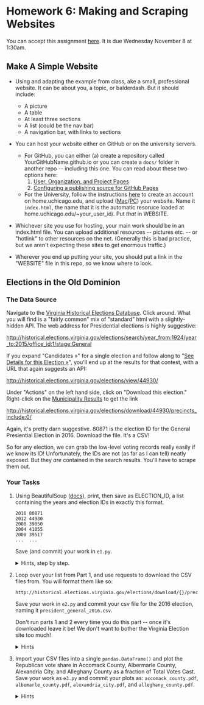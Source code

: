 # Homework 6: Making and Scraping Websites

You can accept this assignment [here](https://classroom.github.com/assignment-invitations/66526f93dac8e6a95ed82fff64faad2b).  It is due Wednesday November 8 at 1:30am.

## Make A Simple Website

* Using and adapting the example from class, ake a small, professional website.  It can be about you, a topic, or balderdash.  But it should include:
  * A picture
  * A table
  * At least three sections
  * A list (could be the nav bar)
  * A navigation bar, with links to sections
* You can host your website either on GitHub or on the university servers.
  * For GitHub, you can either (a) create a repository called YourGitHubName.github.io or you can create a `docs/` folder in another repo -- including this one.  You can read about these two options here:
     1. [User, Organization, and Project Pages](https://help.github.com/articles/user-organization-and-project-pages/)
     2. [Configuring a publishing source for GitHub Pages](https://help.github.com/articles/configuring-a-publishing-source-for-github-pages/) 
  * For the University, follow the instructions [here](https://answers.uchicago.edu/page.php?id=15886) to create an account on home.uchicago.edu, and upload ([Mac](https://answers.uchicago.edu/page.php?id=15895)/[PC](https://answers.uchicago.edu/page.php?id=15893)) your website.  Name it `index.html`, the name that it is the automatic resoruce loaded at home.uchicago.edu/~your_user_id/.  Put _that_ in WEBSITE.
  
* Whichever site you use for hosting, your main work should be in an index.html file.  You can upload additional resources -- pictures etc.  -- or "hotlink" to other resources on the net.  (Generally this is bad practice, but we aren't expecting these sites to get enormous traffic.)
* Wherever you end up putting your site, you should put a link in the "WEBSITE" file in this repo, so we know where to look.

## Elections in the Old Dominion

### The Data Source

Navigate to the [Virginia Historical Elections Database](http://historical.elections.virginia.gov/).  Click around.  What you will find is a "fairly common" mix of "standard" html with a slightly-hidden API.  The web address for Presidential elections is highly suggestive:

http://historical.elections.virginia.gov/elections/search/year_from:1924/year_to:2015/office_id:1/stage:General

If you expand "Candidates »" for a single election and follow along to "[See Details for this Election »](http://historical.elections.virginia.gov/elections/view/44930/)", you'll end up at the results for that contest, with a URL that again suggests an API:

http://historical.elections.virginia.gov/elections/view/44930/

Under "Actions" on the left hand side, click on "Download this election."  Right-click on the [Municipality Results](http://historical.elections.virginia.gov/elections/download/44930/precincts_include:0/) to get the link

http://historical.elections.virginia.gov/elections/download/44930/precincts_include:0/

Again, it's pretty darn suggestive.  80871 is the election ID for the General Presiential Election in 2016.  Download the file.  It's a CSV!  

So for any election, we can grab the low-level voting records really easily if we know its ID!  Unfortunately, the IDs are not (as far as I can tell) neatly exposed.  But they _are_ contained in the search results.  You'll have to scrape them out.

### Your Tasks

1. Using BeautifulSoup ([docs](https://www.crummy.com/software/BeautifulSoup/bs4/doc/)), print, then save as ELECTION_ID, a list containing the years and election IDs in exactly this format.  
   ```
   2016 80871
   2012 44930
   2008 39050
   2004 41055
   2000 39517
   ...  ...
   ```
   Save (and commit) your work in `e1.py`. &nbsp;<details><summary>Hints, step by step.</summary>
   If you are reading this, make sure you understand the big picture, before you try to implement the steps.
   Otherwise the steps will be meaningless and confusing.
     * Search within the the source for the first election id, 80871.  It appears twice, once in a row ID and once in a link.  I think the row will be easier to use.
     * Set up your `soup` as we did in class: make the `requests.get()`, save it, and parse it.
     * Grab all of the instances where the class is `election_item`, like `soup.find_all(tag_type, class_name)`, i.e., `soup.find_all("tr", "election_item")`.
     * Extract the IDs; split them on dashes to extract the numbers.
     * Now, _within that same row_ `row.find()` the cell containing the year, using the same syntax as above.  Recall that `find()` yields the first instance, instead of the list.  What are the tag and the class, now?  
     * Grab the year using `.string` (or `.contents[0]`).
   </details>
2. Loop over your list from Part 1, and use requests to download the CSV files from.
   You will format them like so:
   ```
   http://historical.elections.virginia.gov/elections/download/{}/precincts_include:0/
   ```

   Save your work in `e2.py` and commit your csv file for the 2016 election, naming it `president_general_2016.csv`.

   Don't run parts 1 and 2 every time you do this part -- once it's downloaded leave it be!
   We don't want to bother the Virginia Election site too much! &nbsp;<details><summary>Hints</summary>
   * Loop over a file using: `for line in open("ELECTION_ID"):`.
   * You can print the contents of the response using `resp.text`.
     Instead, write them to files (see slide 8 of [lecture 3B](https://github.com/harris-ippp/lectures/raw/master/03/files.pdf)) with a meaningful name structure:
     
     ```
     file_name = year +".csv"
     with open(file_name, "w") as out:
       out.write(resp.text)
     ```
   </details>
3. Import your CSV files into a single `pandas.DataFrame()` and plot the Republican vote share in Accomack County, Albermarle County, Alexandria City, and Alleghany County as a fraction of Total Votes Cast.  Save your work as `e3.py` and commit your plots as:
   `accomack_county.pdf`, `albemarle_county.pdf`, `alexandria_city.pdf`, and `alleghany_county.pdf`. &nbsp;<details><summary>Hints</summary>
   * The challenge is in the `read_csv()`: there are empty columns, and the 'relevant' column names (party names) are in the second row.  So you need to import that single row as a dictionary, to change the column names.  You can do the setup, like so
     ```
     header = pd.read_csv("president_general_2004.csv", nrows = 1).dropna(axis = 1)
     d = header.iloc[0].to_dict()

     df = pd.read_csv("president_general_2004.csv", index_col = 0,
                    thousands = ",", skiprows = [1])

     df.rename(inplace = True, columns = d) # rename to democrat/republican
     df.dropna(inplace = True, axis = 1)    # drop empty columns
     df["Year"] = 2004
     ```
   * Write a for loop, placing up all of your dataframes (elections) in a list.  Then `concat` them together.  You'll probably want just these columns:
     ```
     ["Democratic", "Republican", "Total Votes Cast", "Year"]
     ```
   * Then you just need to define a new column, Republican Share.
   * You can either "select off" the column and plot the year, or you can [pivot](https://pandas.pydata.org/pandas-docs/stable/generated/pandas.DataFrame.pivot.html) all of the city/county names up as columns, keeping the 
     * If you do this, you may want to deal with the counties that were occasionally split between congressional districts, "(CD X)".  You could do this by fixing the labels with a regular expression.  Then group by County/City, take the sum, and reset the index.
   </details>



